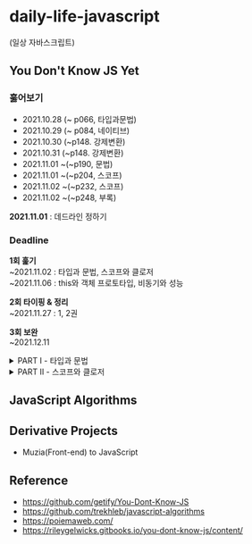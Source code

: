 # daily-life-javascript
(일상 자바스크립트)

## You Don't Know JS Yet 
### 훓어보기 
* 2021.10.28 (~ p066, 타입과문법) 
* 2021.10.29 (~ p084, 네이티브)
* 2021.10.30 (~p148. 강제변환) 
* 2021.10.31 (~p148. 강제변환) 
* 2021.11.01 ~(~p190, 문법)
* 2021.11.01 ~(~p204, 스코프)
* 2021.11.02 ~(~p232, 스코프)
* 2021.11.02 ~(~p248, 부록)


**2021.11.01** : 데드라인 정하기 
### Deadline  
**1회 훑기**    
~2021.11.02 : 타입과 문법, 스코프와 클로저    
~2021.11.06 : this와 객체 프로토타입, 비동기와 성능 
  
**2회 타이핑 & 정리**    
~2021.11.27 : 1, 2권     
  
**3회 보완**    
~2021.12.11     

<details>
<summary>PART I - 타입과 문법</summary>
<div markdown="1">
  <ul>
    <li>1. 타입</li>
    <li>2. 값</li>
    <li>3. 네이티브</li>
    <li>4. 강제변환 (~ p147)</li>
    <li>5. 문법</li>
  </ul> 
</div>
</details>

<details>
<summary>PART II - 스코프와 클로저</summary>
<div markdown="1">
  <ul>
    <li>1. 스코프가 무엇인가?</li>
    <li>2. 렉시컬 스포크</li>
    <li>3. 함수 vs 블럭스코프</li>
    <li>4. 호이스팅</li>
    <li>5. 스코프클로저</li>
  </ul>
</div>
</details>

## JavaScript Algorithms


## Derivative Projects
* Muzia(Front-end) to JavaScript


## Reference 
* https://github.com/getify/You-Dont-Know-JS
* https://github.com/trekhleb/javascript-algorithms
* https://poiemaweb.com/
* https://rileygelwicks.gitbooks.io/you-dont-know-js/content/
